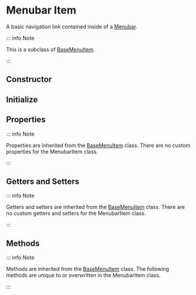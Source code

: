 # Menubar Item

A basic navigation link contained inside of a [Menubar](./menubar).

::: info Note

This is a subclass of [BaseMenuItem](./base-menu-item).

:::

## Constructor

## Initialize

## Properties

::: info Note

Properties are inherited from the [BaseMenuItem](./base-menu-item#properties) class. There are no custom properties for the MenubarItem class.

:::

## Getters and Setters

::: info Note

Getters and setters are inherited from the [BaseMenuItem](./base-menu-item#getters-and-setters) class. There are no custom getters and setters for the MenubarItem class.

:::

## Methods

::: info Note

Methods are inherited from the [BaseMenuItem](./base-menu-item#methods) class. The following methods are unique to or overwritten in the MenubarItem class.

:::
